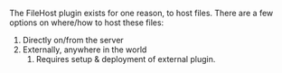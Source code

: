 The FileHost plugin exists for one reason, to host files. There are a few options on where/how to host these files:

1) Directly on/from the server
2) Externally, anywhere in the world
	1) Requires setup & deployment of external plugin. 

